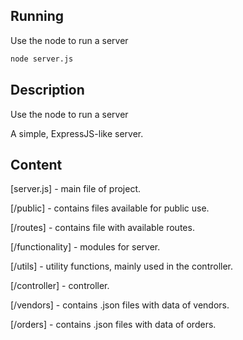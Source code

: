 ## Running

Use the node to run a server

```bash
node server.js
```

## Description

Use the node to run a server

A simple, ExpressJS-like server.

## Content

[server.js] - main file of project.

[/public] - contains files available for public use.

[/routes] - contains file with available routes.

[/functionality] - modules for server.

[/utils] - utility functions, mainly used in the controller.

[/controller] - controller.

[/vendors] - contains .json files with data of vendors.

[/orders] - contains .json files with data of orders.